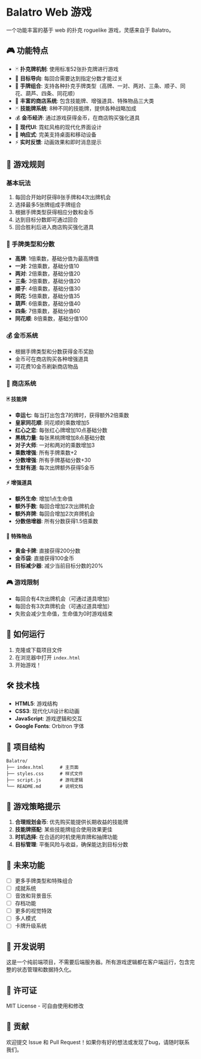 # Balatro Web 游戏

一个功能丰富的基于 web 的扑克 roguelike 游戏，灵感来自于 Balatro。

## 🎮 功能特点

- 🃏 **扑克牌机制**: 使用标准52张扑克牌进行游戏
- 🎯 **目标导向**: 每回合需要达到指定分数才能过关
- 💫 **手牌组合**: 支持各种扑克手牌类型（高牌、一对、两对、三条、顺子、同花、葫芦、四条、同花顺）
- 🛒 **丰富的商店系统**: 包含技能牌、增强道具、特殊物品三大类
- 🃏 **技能牌系统**: 8种不同的技能牌，提供各种战略加成
- 💰 **金币经济**: 通过游戏获得金币，在商店购买强化道具
- 🌟 **现代UI**: 霓虹风格的现代化界面设计
- 📱 **响应式**: 完美支持桌面和移动设备
- ⚡ **实时反馈**: 动画效果和即时消息提示

## 🎲 游戏规则

### 基本玩法
1. 每回合开始时获得8张手牌和4次出牌机会
2. 选择最多5张牌组成手牌组合
3. 根据手牌类型获得相应分数和金币
4. 达到目标分数即可通过回合
5. 回合胜利后进入商店购买强化道具

### 🎯 手牌类型和分数
- **高牌**: 1倍乘数，基础分值为最高牌值
- **一对**: 2倍乘数，基础分值10
- **两对**: 2倍乘数，基础分值20
- **三条**: 3倍乘数，基础分值20
- **顺子**: 4倍乘数，基础分值30
- **同花**: 5倍乘数，基础分值35
- **葫芦**: 6倍乘数，基础分值40
- **四条**: 7倍乘数，基础分值60
- **同花顺**: 8倍乘数，基础分值100

### 💰 金币系统
- 根据手牌类型和分数获得金币奖励
- 金币可在商店购买各种增强道具
- 可花费10金币刷新商店物品

### 🛒 商店系统

#### 🃏 技能牌
- **幸运七**: 每当打出包含7的牌时，获得额外2倍乘数
- **皇家同花顺**: 同花顺的乘数增加5
- **红心之恋**: 每张红心牌增加10点基础分数
- **黑桃力量**: 每张黑桃牌增加8点基础分数
- **对子大师**: 一对和两对的乘数增加3
- **乘数增强**: 所有手牌乘数+2
- **分数增强**: 所有手牌基础分数+30
- **生财有道**: 每次出牌额外获得5金币

#### ⚡ 增强道具
- **额外生命**: 增加1点生命值
- **额外手数**: 每回合增加2次出牌机会
- **额外弃牌**: 每回合增加2次弃牌机会
- **分数倍增器**: 所有分数获得1.5倍乘数

#### 🌟 特殊物品
- **黄金卡牌**: 直接获得200分数
- **金币袋**: 直接获得100金币
- **目标减少器**: 减少当前目标分数的20%

### 🎮 游戏限制
- 每回合有4次出牌机会（可通过道具增加）
- 每回合有3次弃牌机会（可通过道具增加）
- 失败会减少生命值，生命值为0时游戏结束

## 🚀 如何运行

1. 克隆或下载项目文件
2. 在浏览器中打开 `index.html`
3. 开始游戏！

## 🛠️ 技术栈

- **HTML5**: 游戏结构
- **CSS3**: 现代化UI设计和动画
- **JavaScript**: 游戏逻辑和交互
- **Google Fonts**: Orbitron 字体

## 📁 项目结构

```
Balatro/
├── index.html      # 主页面
├── styles.css      # 样式文件
├── script.js       # 游戏逻辑
└── README.md       # 说明文档
```

## 🎯 游戏策略提示

1. **合理规划金币**: 优先购买能提供长期收益的技能牌
2. **技能牌搭配**: 某些技能牌组合使用效果更佳
3. **时机选择**: 在合适的时机使用弃牌和抽牌功能
4. **目标管理**: 平衡风险与收益，确保能达到目标分数

## 🔮 未来功能

- [ ] 更多手牌类型和特殊组合
- [ ] 成就系统
- [ ] 音效和背景音乐
- [ ] 存档功能
- [ ] 更多的视觉特效
- [ ] 多人模式
- [ ] 卡牌升级系统

## 📝 开发说明

这是一个纯前端项目，不需要后端服务器。所有游戏逻辑都在客户端运行，包含完整的状态管理和数据持久化。

## 📄 许可证

MIT License - 可自由使用和修改

## 🤝 贡献

欢迎提交 Issue 和 Pull Request！如果你有好的想法或发现了bug，请随时联系我们。
